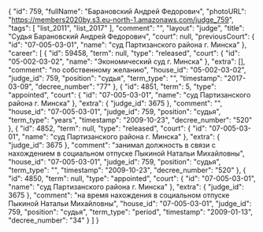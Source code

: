 {
    "id": 759,
    "fullName": "Барановский Андрей Федорович",
    "photoURL": "https://members2020by.s3.eu-north-1.amazonaws.com/judge_759",
    "tags": [
        "list_2011",
        "list_2017"
    ],
    "comment": "",
    "layout": "judge",
    "title": "Судья Барановский Андрей Федорович",
    "court": null,
    "previousCourt": {
        "id": "07-005-03-01",
        "name": "суд Партизанского района г. Минска"
    },
    "career": [
        {
            "id": 59458,
            "term": null,
            "type": "released",
            "court": {
                "id": "05-002-03-02",
                "name": "Экономический суд г. Минска"
            },
            "extra": [],
            "comment": "по собственному желанию",
            "house_id": "05-002-03-02",
            "judge_id": 759,
            "position": "судья",
            "term_type": "",
            "timestamp": "2017-03-09",
            "decree_number": "77"
        },
        {
            "id": 4851,
            "term": 5,
            "type": "appointed",
            "court": {
                "id": "07-005-03-01",
                "name": "суд Партизанского района г. Минска"
            },
            "extra": {
                "judge_id": 3675
            },
            "comment": "",
            "house_id": "07-005-03-01",
            "judge_id": 759,
            "position": "судья",
            "term_type": "years",
            "timestamp": "2009-10-23",
            "decree_number": "520"
        },
        {
            "id": 4852,
            "term": null,
            "type": "released",
            "court": {
                "id": "07-005-03-01",
                "name": "суд Партизанского района г. Минска"
            },
            "extra": {
                "judge_id": 3675
            },
            "comment": "занимал должность в связи с нахождением в социальном отпуске Пыкиной Натальи Михайловны",
            "house_id": "07-005-03-01",
            "judge_id": 759,
            "position": "судья",
            "term_type": "",
            "timestamp": "2009-10-23",
            "decree_number": "520"
        },
        {
            "id": 4850,
            "term": null,
            "type": "appointed",
            "court": {
                "id": "07-005-03-01",
                "name": "суд Партизанского района г. Минска"
            },
            "extra": {
                "judge_id": 3675
            },
            "comment": "на время нахождения в социальном отпуске Пыкиной Натальи Михайловны",
            "house_id": "07-005-03-01",
            "judge_id": 759,
            "position": "судья",
            "term_type": "period",
            "timestamp": "2009-01-13",
            "decree_number": "34"
        }
    ]
}